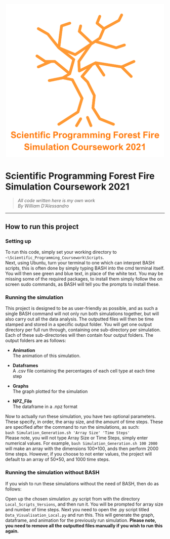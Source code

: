 <p align=center>
  <img src = "README_Media/Overall_Burning_Tree.png" width="500">
</p>

# **Scientific Programming Forest Fire Simulation Coursework 2021**


>_All code written here is my own work
<br> By William D'Alessandro_

---

## **How to run this project**

### **Setting up**



To run this code, simply set your working directory to `~\Scientific_Programming_Coursework\Scripts`. <br>
Next, using Ubuntu, turn your terminal to one which can interpret BASH scripts, this is often done by simply typing BASH into the cmd terminal itself.
You will then see green and blue text, in place of the white text. You may be missing some of the required packages, to install them simply follow the on screen sudo commands, as BASH will tell you the prompts to install these.



### **Running the simulation**



This project is designed to be as user-friendly as possible, and as such a single BASH command will not only run both simulations together, but will also carry out all the data analysis. The outputted files will then be time stamped and stored in a specific output folder. You will get one output directory per full run through, containing one sub-directory per simulation. Each of these sub-directories will then contain four output folders. The output folders are as follows:



* **Animation**<br>
        The animation of this simulation.

* **Dataframes**<br>
     A .csv file containing the percentages of each cell type at each time step

* **Graphs**<br>
      The graph plotted for the simulation

* **NPZ_File**<br>
      The dataframe in a .npz format



Now to actually run these simulation, you have two optional parameters. These specify, in order, the array size, and the amount of time steps. These are specified after the command to run the simulations, as such:<br>`bash Simulation_Generation.sh 'Array Size' 'Time Steps'`<br>Please note, you will not type Array Size or Time Steps, simply enter numerical values. For example, `bash Simulation_Generation.sh 100 2000` will make an array with the dimensions 100\*100, ands then perform 2000 time steps. However, if you choose to not enter values, the project will default to an array of 50\*50, and 1000 time steps.




### **Running the simulation without BASH**

If you wish to run these simulations without the need of BASH, then do as follows: <br>

Open up the chosen simulation .py script from with the directory `Local_Scripts_Versions`, and then run it. You will be prompted for array size and number of time steps. Next you need to open the .py script titled `Data_Visualisation_Local.py` and run this. This will generate the graph, dataframe, and animation for the previously run simulation. **Please note, you need to remove all the outputted files manually if you wish to run this again.**
